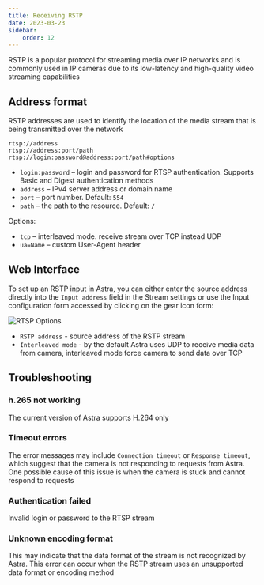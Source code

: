 ```yaml
---
title: Receiving RSTP
date: 2023-03-23
sidebar:
    order: 12
---
```


RSTP is a popular protocol for streaming media over IP networks and is commonly used in IP cameras due to its low-latency and high-quality video streaming capabilities

## Address format

RSTP addresses are used to identify the location of the media stream that is being transmitted over the network

```
rtsp://address
rtsp://address:port/path
rtsp://login:password@address:port/path#options
```

- `login:password` – login and password for RTSP authentication. Supports Basic and Digest authentication methods
- `address` – IPv4 server address or domain name
- `port` – port number. Default: `554`
- `path` – the path to the resource. Default: `/`

Options:

- `tcp` – interleaved mode. receive stream over TCP instead UDP
- `ua=Name` – custom User-Agent header

## Web Interface

To set up an RSTP input in Astra, you can either enter the source address directly into the `Input address` field in the Stream settings or use the Input configuration form accessed by clicking on the gear icon form:

![RTSP Options](https://cdn.cesbo.com/help/astra/receiving/ip/rtsp/options.png)

- `RSTP address` - source address of the RSTP stream
- `Interleaved mode` - by the default Astra uses UDP to receive media data from camera, interleaved mode force camera to send data over TCP

## Troubleshooting

### h.265 not working

The current version of Astra supports H.264 only

### Timeout errors

The error messages may include `Connection timeout` or `Response timeout`, which suggest that the camera is not responding to requests from Astra. One possible cause of this issue is when the camera is stuck and cannot respond to requests

### Authentication failed

Invalid login or password to the RTSP stream

### Unknown encoding format

This may indicate that the data format of the stream is not recognized by Astra. This error can occur when the RSTP stream uses an unsupported data format or encoding method
